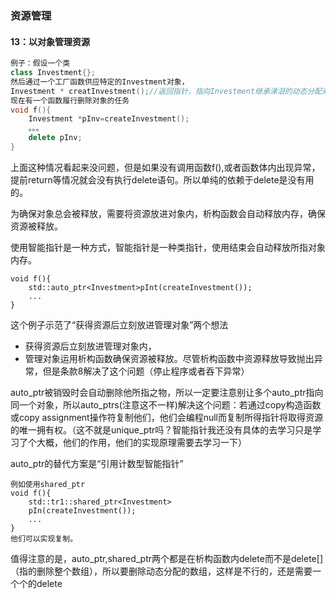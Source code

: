 ### 资源管理

#### 13：以对象管理资源

```c++
例子：假设一个类
class Investment{};
然后通过一个工厂函数供应特定的Investment对象，
Investment * creatInvestment();//返回指针，指向Investment继承涕泪的动态分配对象，调用者需要自己删除他。
现在有一个函数履行删除对象的任务
void f(){
	Investment *pInv=createInvestment();
    。。。
	delete pInv;
}
```

上面这种情况看起来没问题，但是如果没有调用函数f(),或者函数体内出现异常，提前return等情况就会没有执行delete语句。所以单纯的依赖于delete是没有用的。

为确保对象总会被释放，需要将资源放进对象内，析构函数会自动释放内存，确保资源被释放。

使用智能指针是一种方式，智能指针是一种类指针，使用结束会自动释放所指对象内存。

```
void f(){
	std::auto_ptr<Investment>pInt(createInvestment());
	...
}
```

这个例子示范了“获得资源后立刻放进管理对象”两个想法

* 获得资源后立刻放进管理对象内，
* 管理对象运用析构函数确保资源被释放。尽管析构函数中资源释放导致抛出异常，但是条款8解决了这个问题（停止程序或者吞下异常）

auto_ptr被销毁时会自动删除他所指之物，所以一定要注意别让多个auto_ptr指向同一个对象，所以auto_ptrs(注意这不一样)解决这个问题：若通过copy构造函数或copy assignment操作符复制他们，他们会编程null而复制所得指针将取得资源的唯一拥有权。（这不就是unique_ptr吗？智能指针我还没有具体的去学习只是学习了个大概，他们的作用，他们的实现原理需要去学习一下）

auto_ptr的替代方案是“引用计数型智能指针”

```
例如使用shared_ptr
void f(){
	std::tr1::shared_ptr<Investment>
	pIn(createInvestment());
	...
}
他们可以实现复制。
```

值得注意的是，auto_ptr,shared_ptr两个都是在析构函数内delete而不是delete[]（指的删除整个数组），所以要删除动态分配的数组，这样是不行的，还是需要一个个的delete